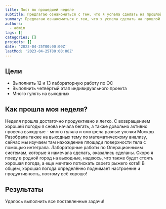 ```yaml
---
title: Пост по прошедшей неделе
subtitle: Предлагаю ознакомиться с тем, что я успела сделать на прошлой неделе!
summary: Предлагаю ознакомиться с тем, что я успела сделать на прошлой неделе!
authors:
  - admin
tags: []
categories: []
projects: []
date: '2023-04-25T00:00:00Z'
lastMod: '2023-04-25T00:00:00Z'
---
```


## Цели

- Выполнить 12 и 13 лабораторную работу по ОС
- Выполнить четвёртый этап индивидуального проекта
- Много гулять на выходных

## Как прошла моя неделя?

Неделя прошла достаточно продукктивно и легко. С возвращением хорошей погоды я снова начала бегать, а также довольно активно провела выходные - много гуляла и смотрела разные улочки Москвы. Разобрала также на выходных тему по математическому анализу, сейчас мы изучаем там нахождение площади поверхности тела с помощью интеграла. Лабораторные работы по Операционнымм системам, которые я намечала сделать, оказались сделаны. Скоро я поеду в родной город на выходные, надеюсь, что также будет стоять хорошая погода, а еще мечтаю потискать своего рыжего кота!! В общем, хорошая погода определённо поднимает настроение и продуктивность, поэтому всё хорошо!

## Результаты

Удалось выполнить все поставленные задачи!
